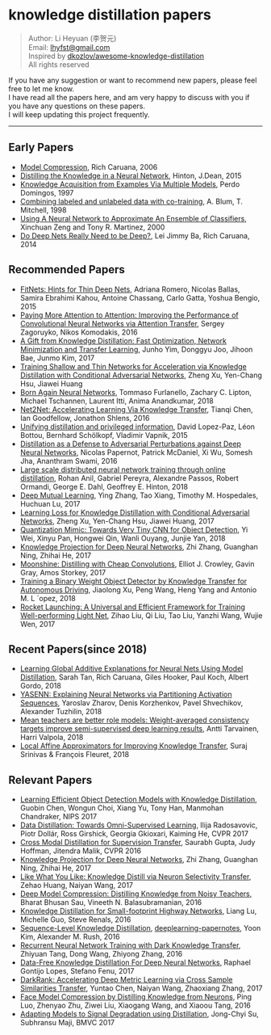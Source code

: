 # knowledge distillation papers

> Author: Li Heyuan (李贺元)<br>
> Email: lhyfst@gmail.com<br>
> Inspired by [dkozlov/awesome-knowledge-distillation](https://github.com/dkozlov/awesome-knowledge-distillation)<br>
> All rights reserved


If you have any suggestion or want to recommend new papers, please feel free to let me know.<br>
I have read all the papers here, and am very happy to discuss with you if you have any questions on these papers.<br>
I will keep updating this project frequently.<br>

---

## Early Papers

* [Model Compression](http://www.cs.cornell.edu/~caruana/compression.kdd06.pdf), Rich Caruana, 2006
* [Distilling the Knowledge in a Neural Network](https://arxiv.org/pdf/1503.02531.pdf), Hinton, J.Dean, 2015
* [Knowledge Acquisition from Examples Via Multiple Models](https://homes.cs.washington.edu/~pedrod/papers/mlc97.pdf), Perdo Domingos, 1997
* [Combining labeled and unlabeled data with co-training](https://www.cs.cmu.edu/~avrim/Papers/cotrain.pdf), A. Blum, T. Mitchell, 1998 
* [Using A Neural Network to Approximate An Ensemble of Classifiers](http://axon.cs.byu.edu/papers/zeng.npl2000.pdf), Xinchuan Zeng and Tony R. Martinez, 2000
* [Do Deep Nets Really Need to be Deep?](https://arxiv.org/pdf/1312.6184.pdf), Lei Jimmy Ba, Rich Caruana, 2014


## Recommended Papers

* [FitNets: Hints for Thin Deep Nets](https://arxiv.org/pdf/1412.6550), Adriana Romero, Nicolas Ballas, Samira Ebrahimi Kahou, Antoine Chassang, Carlo Gatta, Yoshua Bengio, 2015
* [Paying More Attention to Attention: Improving the Performance of Convolutional Neural Networks via Attention Transfer](https://arxiv.org/pdf/1612.03928), Sergey Zagoruyko, Nikos Komodakis, 2016
* [A Gift from Knowledge Distillation: Fast Optimization, Network Minimization and Transfer Learning](http://openaccess.thecvf.com/content_cvpr_2017/papers/Yim_A_Gift_From_CVPR_2017_paper.pdf), Junho Yim, Donggyu Joo, Jihoon Bae, Junmo Kim, 2017
* [Training Shallow and Thin Networks for Acceleration via Knowledge Distillation with Conditional Adversarial Networks](https://arxiv.org/pdf/1709.00513.pdf), Zheng Xu, Yen-Chang Hsu, Jiawei Huang
* [Born Again Neural Networks](https://arxiv.org/abs/1805.04770), Tommaso Furlanello, Zachary C. Lipton, Michael Tschannen, Laurent Itti, Anima Anandkumar, 2018
* [Net2Net: Accelerating Learning Via Knowledge Transfer](https://arxiv.org/pdf/1511.05641.pdf), Tianqi Chen, Ian Goodfellow, Jonathon Shlens, 2016
* [Unifying distillation and privileged information](https://arxiv.org/pdf/1511.03643), David Lopez-Paz, Léon Bottou, Bernhard Schölkopf, Vladimir Vapnik, 2015
* [Distillation as a Defense to Adversarial Perturbations against Deep Neural Networks](https://arxiv.org/pdf/1511.04508.pdf), Nicolas Papernot, Patrick McDaniel, Xi Wu, Somesh Jha, Ananthram Swami, 2016
* [Large scale distributed neural network training through online distillation](https://arxiv.org/pdf/1804.03235.pdf), Rohan Anil, Gabriel Pereyra, Alexandre Passos, Robert Ormandi, George E. Dahl, Geoffrey E. Hinton, 2018
* [Deep Mutual Learning](https://arxiv.org/pdf/1706.00384.pdf), Ying Zhang, Tao Xiang, Timothy M. Hospedales, Huchuan Lu, 2017
* [Learning Loss for Knowledge Distillation with Conditional Adversarial Networks](https://arxiv.org/pdf/1709.00513), Zheng Xu, Yen-Chang Hsu, Jiawei Huang, 2017
* [Quantization Mimic: Towards Very Tiny CNN for Object Detection](https://arxiv.org/pdf/1805.02152.pdf), Yi Wei, Xinyu Pan, Hongwei Qin, Wanli Ouyang, Junjie Yan, 2018
* [Knowledge Projection for Deep Neural Networks](https://arxiv.org/pdf/1710.09505), Zhi Zhang, Guanghan Ning, Zhihai He, 2017
* [Moonshine: Distilling with Cheap Convolutions](https://arxiv.org/pdf/1711.02613), Elliot J. Crowley, Gavin Gray, Amos Storkey, 2017
* [Training a Binary Weight Object Detector by Knowledge Transfer for Autonomous Driving](https://arxiv.org/pdf/1804.06332.pdf), Jiaolong Xu, Peng Wang, Heng Yang and Antonio M. L ´opez, 2018
* [Rocket Launching: A Universal and Efficient Framework for Training Well-performing Light Net](https://arxiv.org/pdf/1708.04106.pdf), Zihao Liu, Qi Liu, Tao Liu, Yanzhi Wang, Wujie Wen, 2017


## Recent Papers(since 2018)

* [Learning Global Additive Explanations for Neural Nets Using Model Distillation](https://arxiv.org/pdf/1801.08640.pdf), Sarah Tan, Rich Caruana, Giles Hooker, Paul Koch, Albert Gordo, 2018
* [YASENN: Explaining Neural Networks via Partitioning Activation Sequences](https://arxiv.org/pdf/1811.02783), Yaroslav Zharov, Denis Korzhenkov, Pavel Shvechikov, Alexander Tuzhilin, 2018
* [Mean teachers are better role models: Weight-averaged consistency targets improve semi-supervised deep learning results](https://arxiv.org/pdf/1703.01780), Antti Tarvainen, Harri Valpola, 2018
* [Local Affine Approximators for Improving Knowledge Transfer](https://lld-workshop.github.io/2017/papers/LLD_2017_paper_28.pdf), Suraj Srinivas & François Fleuret, 2018


## Relevant Papers

* [Learning Efficient Object Detection Models with Knowledge Distillation](https://papers.nips.cc/paper/6676-learning-efficient-object-detection-models-with-knowledge-distillation.pdf), Guobin Chen, Wongun Choi, Xiang Yu, Tony Han, Manmohan Chandraker, NIPS 2017
* [Data Distillation: Towards Omni-Supervised Learning](https://arxiv.org/pdf/1712.04440), Ilija Radosavovic, Piotr Dollár, Ross Girshick, Georgia Gkioxari, Kaiming He, CVPR 2017
* [Cross Modal Distillation for Supervision Transfer](https://people.eecs.berkeley.edu/~jhoffman/papers/Gupta_CVPR16.pdf), Saurabh Gupta, Judy Hoffman, Jitendra Malik, CVPR 2016
* [Knowledge Projection for Deep Neural Networks](https://arxiv.org/pdf/1710.09505), Zhi Zhang, Guanghan Ning, Zhihai He, 2017
* [Like What You Like: Knowledge Distill via Neuron Selectivity Transfer](https://arxiv.org/pdf/1707.01219), Zehao Huang, Naiyan Wang, 2017
* [Deep Model Compression: Distilling Knowledge from Noisy Teachers](https://arxiv.org/pdf/1610.09650), Bharat Bhusan Sau, Vineeth N. Balasubramanian, 2016
* [Knowledge Distillation for Small-footprint Highway Networks](https://arxiv.org/pdf/1608.00892), Liang Lu, Michelle Guo, Steve Renals, 2016
* [Sequence-Level Knowledge Distillation](https://arxiv.org/pdf/1606.07947), [deeplearning-papernotes](https://github.com/dennybritz/deeplearning-papernotes/blob/master/notes/seq-knowledge-distillation.md), Yoon Kim, Alexander M. Rush, 2016
* [Recurrent Neural Network Training with Dark Knowledge Transfer](https://arxiv.org/pdf/1505.04630.pdf), Zhiyuan Tang, Dong Wang, Zhiyong Zhang, 2016
* [Data-Free Knowledge Distillation For Deep Neural Networks](http://raphagl.com/research/replayed-distillation/), Raphael Gontijo Lopes, Stefano Fenu, 2017 
* [DarkRank: Accelerating Deep Metric Learning via Cross Sample Similarities Transfer](https://arxiv.org/pdf/1707.01220), Yuntao Chen, Naiyan Wang, Zhaoxiang Zhang, 2017
* [Face Model Compression by Distilling Knowledge from Neurons](https://www.aaai.org/ocs/index.php/AAAI/AAAI16/paper/download/11977/12130), Ping Luo, Zhenyao Zhu, Ziwei Liu, Xiaogang Wang, and Xiaoou Tang, 2016
* [Adapting Models to Signal Degradation using Distillation](https://arxiv.org/pdf/1604.00433.pdf), Jong-Chyi Su, Subhransu Maji, BMVC 2017
